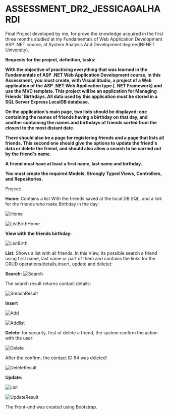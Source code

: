 # ASSESSMENT_DR2_JESSICAGALHARDI

Final Project developed by me, for prove the knowledge acquired in the first three months studied at my Fundamentals of Web Application Development ASP .NET course, 
at System Analysis And Development degree(INFNET University).

**Requests for the project, definition, tasks:**

**With the objective of practicing everything that was learned in the Fundamentals of ASP .NET Web Application Development course, 
in this Assessment, you must create, with Visual Studio, a project of a Web application of the ASP .NET Web Application type (. NET Framework) and 
use the MVC template. This project will be an application for Managing Friends' Birthdays. 
All data used by this application must be stored in a SQL Server Express LocalDB database.**

**On the application's main page, two lists should be displayed: one containing the names of friends having a birthday on
that day, and another containing the names and birthdays of friends sorted from the closest to the most distant date.**

**There should also be a page for registering friends and a page that lists all friends. 
This second one should give the options to update the friend's data or delete the friend, and should also allow a search to be carried out by the friend's name.**

**A friend must have at least a first name, last name and birthday.**

**You must create the required Models, Strongly Typed Views, Controllers, and Repositories.**

Project:

**Home:** Contains a list With the friends saved at the local DB SQL, and a link for the friends who make Birthday in the day:

![Home](https://user-images.githubusercontent.com/104734490/209805830-9ea41de6-1035-4ef2-ba04-2649fc683f91.JPG)<br/>

![ListBirthHome](https://user-images.githubusercontent.com/104734490/209805794-c7b3b32b-14e3-4bd0-8129-831601b09ba0.JPG)<br/>

**View with the friends birthday:**

![ListBirth](https://user-images.githubusercontent.com/104734490/209808358-27280c50-dd0f-4e60-bad9-3e66e002f041.JPG)

**List:** Shows a list with all friends. In this View, its possible search a friend using first name, last name or part of them
and contains the links for the CRUD operations(details,insert, update and delete):

**Search:**
![Search](https://user-images.githubusercontent.com/104734490/209807590-d25b2fe1-ce7d-403a-9387-d043244abbd4.JPG)<br/>

The search result returns contact details:

![SreachResult](https://user-images.githubusercontent.com/104734490/209807719-42f39537-97ae-415d-854a-4dea9b291379.JPG)

**Insert**

![Add](https://user-images.githubusercontent.com/104734490/209807819-62c2b315-5f8f-4e4a-9018-288c60094cf3.JPG)

![Addlist](https://user-images.githubusercontent.com/104734490/209807846-9413ae11-a380-4441-90aa-b028dc8a5955.JPG)

**Delete:** for security, first of delete a friend, the system confirm the action with the user:

![Delete](https://user-images.githubusercontent.com/104734490/209808230-dbcef355-5b58-4df4-9494-21a6ac6a35d5.JPG)<br/>

After the confirm, the contact ID 64 was deleted!

![DeleteResult](https://user-images.githubusercontent.com/104734490/209808278-99dbd31b-4427-4025-b76f-06dfbad62598.JPG)

**Update:**

![List](https://user-images.githubusercontent.com/104734490/209808500-1b014580-bc17-43ec-9225-689c4a91089e.JPG)<br/>

![UpdateResult](https://user-images.githubusercontent.com/104734490/209808541-1866d89a-d0a8-448c-9dd4-dd883f601092.JPG)

The Front-end was created using Bootstrap.





